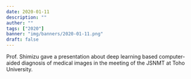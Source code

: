 ```yaml
---
date: 2020-01-11
description: ""
auther: ""
tags: ["2020"]
banner: "img/banners/2020-01-11.png"
draft: false
---
```


Prof. Shimizu gave a presentation about deep learning based computer-aided diagnosis of medical images in the meeting of the JSNMT at Toho University. 
<!--more-->